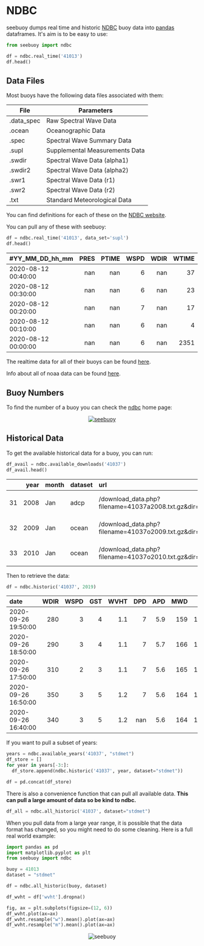 # NDBC

seebuoy dumps real time and historic [NDBC](http://www.ndbc.noaa.gov) buoy data into [pandas](https://pandas.pydata.org/) dataframes. It's aim is to be easy to use:

```python
from seebuoy import ndbc

df = ndbc.real_time('41013')
df.head()
```


## Data Files
Most buoys have the following data files associated with them:

|File         | Parameters
|-------------|----------
| .data_spec  | Raw Spectral Wave Data
| .ocean      | Oceanographic Data
| .spec       | Spectral Wave Summary Data
| .supl       | Supplemental Measurements Data
| .swdir      | Spectral Wave Data (alpha1)
| .swdir2     | Spectral Wave Data (alpha2)
| .swr1       | Spectral Wave Data (r1)
| .swr2       | Spectral Wave Data (r2)
| .txt        | Standard Meteorological Data


You can find definitions for each of these on the [NDBC website](http://www.ndbc.noaa.gov/measdes.shtml).

You can pull any of these with seebuoy:

```python
df = ndbc.real_time('41013', data_set='supl')
df.head()
```


 | #YY_MM_DD_hh_mm     |   PRES |   PTIME |   WSPD |   WDIR |   WTIME |
|:--------------------|-------:|--------:|-------:|-------:|--------:|
| 2020-08-12 00:40:00 |    nan |     nan |      6 |    nan |      37 |
| 2020-08-12 00:30:00 |    nan |     nan |      6 |    nan |      23 |
| 2020-08-12 00:20:00 |    nan |     nan |      7 |    nan |      17 |
| 2020-08-12 00:10:00 |    nan |     nan |      6 |    nan |       4 |
| 2020-08-12 00:00:00 |    nan |     nan |      6 |    nan |    2351 |

The realtime data for all of their buoys can be found [here](http://www.ndbc.noaa.gov/data/realtime2/).

Info about all of noaa data can be found [here](http://www.ndbc.noaa.gov/docs/ndbc_web_data_guide.pdf).

## Buoy Numbers

To find the number of a buoy you can check the [ndbc](http://www.ndbc.noaa.gov) home page:

<p align="center">
  <a href="http://www.ndbc.noaa.gov"><img src="https://raw.githubusercontent.com/nickc1/seebuoy/master/docs/img/ndbc_map.png" alt="seebuoy"></a>
</p>


## Historical Data

To get the available historical data for a buoy, you can run:

```python
df_avail = ndbc.available_downloads('41037')
df_avail.head()
```

|    |   year | month   | dataset   | url                                                                      | date                |
|---:|-------:|:--------|:----------|:-------------------------------------------------------------------------|:--------------------|
| 31 |   2008 | Jan     | adcp      | /download_data.php?filename=41037a2008.txt.gz&dir=data/historical/adcp/  | 2008-01-01 00:00:00 |
| 32 |   2009 | Jan     | ocean     | /download_data.php?filename=41037o2009.txt.gz&dir=data/historical/ocean/ | 2009-01-01 00:00:00 |
| 33 |   2010 | Jan     | ocean     | /download_data.php?filename=41037o2010.txt.gz&dir=data/historical/ocean/ | 2010-01-01 00:00:00 |


Then to retrieve the data:

```python
df = ndbc.historic('41037', 2019)
```

 | date                |   WDIR |   WSPD |   GST |   WVHT |   DPD |   APD |   MWD |   PRES |   ATMP |   WTMP |   DEWP |   VIS |   PTDY |   TIDE |
|:--------------------|-------:|-------:|------:|-------:|------:|------:|------:|-------:|-------:|-------:|-------:|------:|-------:|-------:|
| 2020-09-26 19:50:00 |    280 |      3 |     4 |    1.1 |     7 |   5.9 |   159 | 1012.8 |   24.7 |   27.2 |   21.8 |   nan |    nan |    nan |
| 2020-09-26 18:50:00 |    290 |      3 |     4 |    1.1 |     7 |   5.7 |   166 | 1013.4 |   24.4 |   27   |   21.7 |   nan |    nan |    nan |
| 2020-09-26 17:50:00 |    310 |      2 |     3 |    1.1 |     7 |   5.6 |   165 | 1013.9 |   24.1 |   26.9 |   21.4 |   nan |    nan |    nan |
| 2020-09-26 16:50:00 |    350 |      3 |     5 |    1.2 |     7 |   5.6 |   164 | 1014.7 |  nan   |   26.8 |  nan   |   nan |    nan |    nan |
| 2020-09-26 16:40:00 |    340 |      3 |     5 |    1.2 |   nan |   5.6 |   164 | 1014.7 |   24   |   26.8 |   21.4 |   nan |    nan |    nan |


If you want to pull a subset of years:

```python
years = ndbc.available_years('41037', "stdmet")
df_store = []
for year in years[-3:]:
  df_store.append(ndbc.historic('41037', year, dataset="stdmet"))

df = pd.concat(df_store)
```

There is also a convenience function that can pull all available data. **This can pull a large amount of data so be kind to ndbc.**

```python
df_all = ndbc.all_historic('41037', dataset="stdmet")
```

When you pull data from a large year range, it is possible that the data format has changed, so you might need to do some cleaning. Here is a full real world example:

```python
import pandas as pd
import matplotlib.pyplot as plt
from seebuoy import ndbc

buoy = 41013
dataset = "stdmet"

df = ndbc.all_historic(buoy, dataset)

df_wvht = df['wvht'].dropna()

fig, ax = plt.subplots(figsize=(12, 6))
df_wvht.plot(ax=ax)
df_wvht.resample("w").mean().plot(ax=ax)
df_wvht.resample("m").mean().plot(ax=ax)

```

<p align="center">
  <img src="/img/wvht_41013_stdmet.png" alt="seebuoy">
</p>